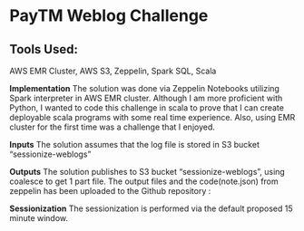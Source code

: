 # **PayTM Weblog Challenge**

## **Tools Used:**

AWS EMR Cluster, AWS S3, Zeppelin, Spark SQL, Scala

**Implementation**
The solution was done via Zeppelin Notebooks utilizing Spark interpreter in AWS EMR cluster. Although I am more proficient with Python, I wanted to code this challenge in scala to prove that I can create deployable scala programs with some real time experience. Also, using EMR cluster for the first time was a challenge that I enjoyed.

**Inputs**
The solution assumes that the log file is stored in S3 bucket “sessionize-weblogs”

**Outputs**
The solution publishes to S3 bucket “sessionize-weblogs”, using coalesce to get 1 part file. The output files and the code(note.json) from zeppelin has been uploaded to the Github repository : 

**Sessionization**
The sessionization is performed via the default proposed 15 minute window.

